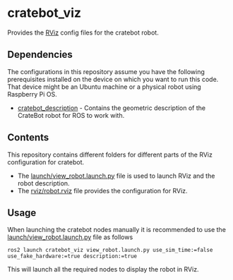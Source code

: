 # cratebot_viz

Provides the [RViz](http://wiki.ros.org/rviz) config files for the cratebot robot.

## Dependencies

The configurations in this repository assume you have the following prerequisites installed on the
device on which you want to run this code. That device might be an Ubuntu machine or a physical
robot using Raspberry Pi OS.

* [cratebot_description](https://github.com/pvandervelde/cratebot_description) - Contains the geometric
  description of the CrateBot robot for ROS to work with.

## Contents

This repository contains different folders for different parts of the RViz configuration for
cratebot.

* The [launch/view_robot.launch.py](launch/view_robot.launch.py) file is used to launch RViz and
  the robot description.
* The [rviz/robot.rviz](rviz/robot.rviz) file provides the configuration for RViz.

## Usage

When launching the cratebot nodes manually it is recommended to use the
[launch/view_robot.launch.py](launch/view_robot.launch.py) file as follows

    ros2 launch cratebot_viz view_robot.launch.py use_sim_time:=false use_fake_hardware:=true description:=true

This will launch all the required nodes to display the robot in RViz.
